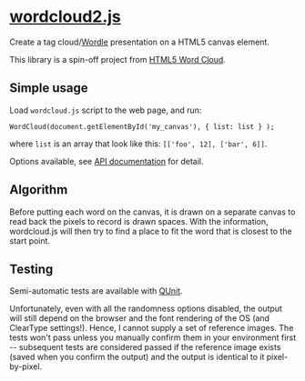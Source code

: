 # [wordcloud2.js](http://timdream.org/wordcloud2.js/)

Create a tag cloud/[Wordle](http://www.wordle.net/) presentation on a HTML5 canvas element.

This library is a spin-off project from [HTML5 Word Cloud](https://github.com/timdream/wordcloud).

## Simple usage

Load `wordcloud.js` script to the web page, and run:

    WordCloud(document.getElementById('my_canvas'), { list: list } );

where `list` is an array that look like this: `[['foo', 12], ['bar', 6]]`.

Options available, see [API documentation](./API.md) for detail.

## Algorithm

Before putting each word on the canvas, it is drawn on a separate canvas to read back the pixels to record is drawn spaces.
With the information, wordcloud.js will then try to find a place to fit the word that is closest to the start point.

## Testing

Semi-automatic tests are available with [QUnit](http://qunitjs.com/).

Unfortunately, even with all the randomness options disabled,
the output will still depend on the browser and the font rendering of the OS
(and ClearType settings!). Hence, I cannot supply a set of reference images.
The tests won't pass unless you manually confirm them in your environment first --
subsequent tests are considered passed if the reference image exists
(saved when you confirm the output) and the output is identical to it pixel-by-pixel.
